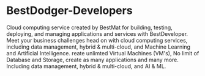 # BestDodger-Developers
Cloud computing service created by BestMat for building, testing, deploying, and managing applications and services with BestDeveloper. Meet your business challenges head on with cloud computing services, including data management, hybrid &amp; multi-cloud, and Machine Learning and Artificial Intelligence. reate unlimted Virtual Machines (VM's), No limit of Database and Storage, create as many applications and many more. Including data management, hybrid & multi-cloud, and AI & ML.
